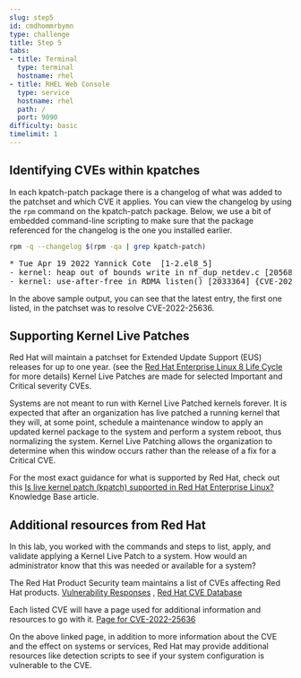 ```yaml
---
slug: step5
id: cmdhommrbymn
type: challenge
title: Step 5
tabs:
- title: Terminal
  type: terminal
  hostname: rhel
- title: RHEL Web Console
  type: service
  hostname: rhel
  path: /
  port: 9090
difficulty: basic
timelimit: 1
---
```

## Identifying CVEs within kpatches

In each kpatch-patch package there is a changelog of what was added to the
patchset and which CVE it applies.  You can view the changelog by using the
`rpm` command on the kpatch-patch package.  Below, we use a bit of embedded
command-line scripting to make sure that the package referenced for the
changelog is the one you installed earlier.

```bash
rpm -q --changelog $(rpm -qa | grep kpatch-patch)
```

<pre class="file">
* Tue Apr 19 2022 Yannick Cote <ycote@redhat.com> [1-2.el8_5]
- kernel: heap out of bounds write in nf_dup_netdev.c [2056875] {CVE-2022-25636}
- kernel: use-after-free in RDMA listen() [2033364] {CVE-2021-4028}
</pre>

In the above sample output, you can see that the latest entry, the first one
listed, in the patchset was to resolve CVE-2022-25636.

## Supporting Kernel Live Patches

Red Hat will maintain a patchset for Extended Update Support (EUS) releases
for up to one year. (see the [Red Hat Enterprise Linux 8 Life Cycle](https://access.redhat.com/support/policy/updates/errata#RHEL8_Life_Cycle) for more details)
Kernel Live Patches are made for selected Important and Critical severity CVEs.

Systems are not meant to run with Kernel Live Patched kernels forever.  It is
expected that after an organization has live patched a running kernel that
they will, at some point, schedule a maintenance window to apply an updated
kernel package to the system and perform a system reboot, thus normalizing the
system.  Kernel Live Patching allows the organization to determine when this
window occurs rather than the release of a fix for a Critical CVE.

For the most exact guidance for what is supported by Red Hat, check out this
[Is live kernel patch (kpatch) supported in Red Hat Enterprise Linux?](https://access.redhat.com/solutions/2206511) Knowledge Base article.

## Additional resources from Red Hat

In this lab, you worked with the commands and steps to list, apply, and
validate applying a Kernel Live Patch to a system.  How would an administrator
know that this was needed or available for a system?

The Red Hat Product Security team maintains a list of CVEs affecting Red Hat
products.  [Vulnerability Responses](https://access.redhat.com/security/vulnerabilities)
, [Red Hat CVE Database](https://access.redhat.com/security/security-updates/#/cve)

Each listed CVE will have a page used for additional information and resources
to go with it.  [Page for CVE-2022-25636](https://access.redhat.com/security/cve/cve-2022-25636)

On the above linked page, in addition to more information about the CVE and
the effect on systems or services, Red Hat may provide additional resources
like detection scripts to see if your system configuration is vulnerable to
the CVE.
